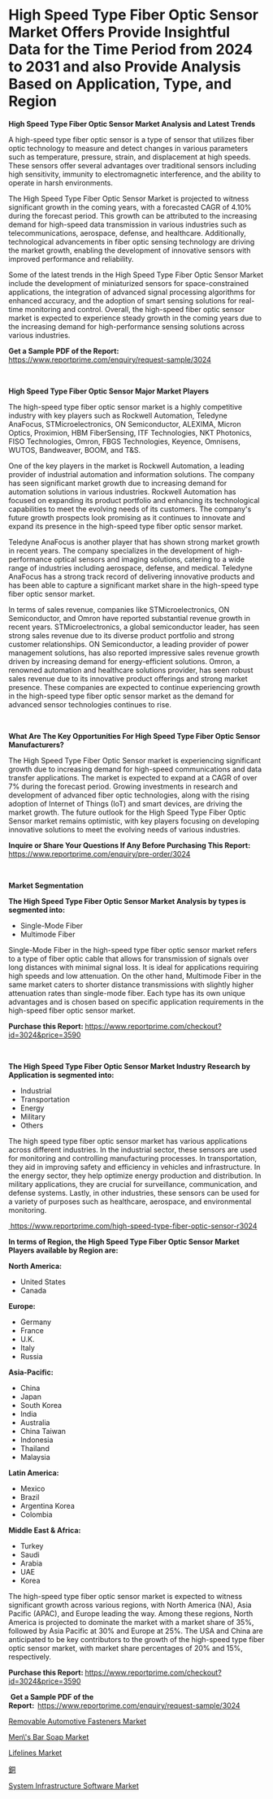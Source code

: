 <p><h1>High Speed Type Fiber Optic Sensor Market Offers Provide Insightful Data for the Time Period from 2024 to 2031 and also Provide Analysis Based on Application, Type, and Region</h1></p><p><strong>High Speed Type Fiber Optic Sensor Market Analysis and Latest Trends</strong></p>
<p><p>A high-speed type fiber optic sensor is a type of sensor that utilizes fiber optic technology to measure and detect changes in various parameters such as temperature, pressure, strain, and displacement at high speeds. These sensors offer several advantages over traditional sensors including high sensitivity, immunity to electromagnetic interference, and the ability to operate in harsh environments.</p><p>The High Speed Type Fiber Optic Sensor Market is projected to witness significant growth in the coming years, with a forecasted CAGR of 4.10% during the forecast period. This growth can be attributed to the increasing demand for high-speed data transmission in various industries such as telecommunications, aerospace, defense, and healthcare. Additionally, technological advancements in fiber optic sensing technology are driving the market growth, enabling the development of innovative sensors with improved performance and reliability.</p><p>Some of the latest trends in the High Speed Type Fiber Optic Sensor Market include the development of miniaturized sensors for space-constrained applications, the integration of advanced signal processing algorithms for enhanced accuracy, and the adoption of smart sensing solutions for real-time monitoring and control. Overall, the high-speed fiber optic sensor market is expected to experience steady growth in the coming years due to the increasing demand for high-performance sensing solutions across various industries.</p></p>
<p><strong>Get a Sample PDF of the Report:&nbsp;</strong> <a href="https://www.reportprime.com/enquiry/request-sample/3024">https://www.reportprime.com/enquiry/request-sample/3024</a></p>
<p>&nbsp;</p>
<p><strong>High Speed Type Fiber Optic Sensor Major Market Players</strong></p>
<p><p>The high-speed type fiber optic sensor market is a highly competitive industry with key players such as Rockwell Automation, Teledyne AnaFocus, STMicroelectronics, ON Semiconductor, ALEXIMA, Micron Optics, Proximion, HBM FiberSensing, ITF Technologies, NKT Photonics, FISO Technologies, Omron, FBGS Technologies, Keyence, Omnisens, WUTOS, Bandweaver, BOOM, and T&S.</p><p>One of the key players in the market is Rockwell Automation, a leading provider of industrial automation and information solutions. The company has seen significant market growth due to increasing demand for automation solutions in various industries. Rockwell Automation has focused on expanding its product portfolio and enhancing its technological capabilities to meet the evolving needs of its customers. The company's future growth prospects look promising as it continues to innovate and expand its presence in the high-speed type fiber optic sensor market.</p><p>Teledyne AnaFocus is another player that has shown strong market growth in recent years. The company specializes in the development of high-performance optical sensors and imaging solutions, catering to a wide range of industries including aerospace, defense, and medical. Teledyne AnaFocus has a strong track record of delivering innovative products and has been able to capture a significant market share in the high-speed type fiber optic sensor market.</p><p>In terms of sales revenue, companies like STMicroelectronics, ON Semiconductor, and Omron have reported substantial revenue growth in recent years. STMicroelectronics, a global semiconductor leader, has seen strong sales revenue due to its diverse product portfolio and strong customer relationships. ON Semiconductor, a leading provider of power management solutions, has also reported impressive sales revenue growth driven by increasing demand for energy-efficient solutions. Omron, a renowned automation and healthcare solutions provider, has seen robust sales revenue due to its innovative product offerings and strong market presence. These companies are expected to continue experiencing growth in the high-speed type fiber optic sensor market as the demand for advanced sensor technologies continues to rise.</p></p>
<p>&nbsp;</p>
<p><strong>What Are The Key Opportunities For High Speed Type Fiber Optic Sensor Manufacturers?</strong></p>
<p><p>The High Speed Type Fiber Optic Sensor market is experiencing significant growth due to increasing demand for high-speed communications and data transfer applications. The market is expected to expand at a CAGR of over 7% during the forecast period. Growing investments in research and development of advanced fiber optic technologies, along with the rising adoption of Internet of Things (IoT) and smart devices, are driving the market growth. The future outlook for the High Speed Type Fiber Optic Sensor market remains optimistic, with key players focusing on developing innovative solutions to meet the evolving needs of various industries.</p></p>
<p><strong>Inquire or Share Your Questions If Any Before Purchasing This Report:</strong> <a href="https://www.reportprime.com/enquiry/pre-order/3024">https://www.reportprime.com/enquiry/pre-order/3024</a></p>
<p>&nbsp;</p>
<p><strong>Market Segmentation</strong></p>
<p><strong>The High Speed Type Fiber Optic Sensor Market Analysis by types is segmented into:</strong></p>
<p><ul><li>Single-Mode Fiber</li><li>Multimode Fiber</li></ul></p>
<p><p>Single-Mode Fiber in the high-speed type fiber optic sensor market refers to a type of fiber optic cable that allows for transmission of signals over long distances with minimal signal loss. It is ideal for applications requiring high speeds and low attenuation. On the other hand, Multimode Fiber in the same market caters to shorter distance transmissions with slightly higher attenuation rates than single-mode fiber. Each type has its own unique advantages and is chosen based on specific application requirements in the high-speed fiber optic sensor market.</p></p>
<p><strong>Purchase this Report:&nbsp;</strong><a href="https://www.reportprime.com/checkout?id=3024&price=3590">https://www.reportprime.com/checkout?id=3024&price=3590</a></p>
<p>&nbsp;</p>
<p><strong>The High Speed Type Fiber Optic Sensor Market Industry Research by Application is segmented into:</strong></p>
<p><ul><li>Industrial</li><li>Transportation</li><li>Energy</li><li>Military</li><li>Others</li></ul></p>
<p><p>The high speed type fiber optic sensor market has various applications across different industries. In the industrial sector, these sensors are used for monitoring and controlling manufacturing processes. In transportation, they aid in improving safety and efficiency in vehicles and infrastructure. In the energy sector, they help optimize energy production and distribution. In military applications, they are crucial for surveillance, communication, and defense systems. Lastly, in other industries, these sensors can be used for a variety of purposes such as healthcare, aerospace, and environmental monitoring.</p></p>
<p><a href="https://www.reportprime.com/high-speed-type-fiber-optic-sensor-r3024">&nbsp;https://www.reportprime.com/high-speed-type-fiber-optic-sensor-r3024</a></p>
<p><strong>In terms of Region, the High Speed Type Fiber Optic Sensor Market Players available by Region are:</strong></p>
<p>
    <p> <strong> North America: </strong>
        <ul>
            <li>United States</li>
            <li>Canada</li>
        </ul>
        </p> 
    <p> <strong> Europe: </strong>
        <ul>
            <li>Germany</li>
            <li>France</li>
            <li>U.K.</li>
            <li>Italy</li>
            <li>Russia</li>
        </ul>
        </p> 
    <p> <strong> Asia-Pacific: </strong>
        <ul>
            <li>China</li>
            <li>Japan</li>
            <li>South Korea</li>
            <li>India</li>
            <li>Australia</li>
            <li>China Taiwan</li>
            <li>Indonesia</li>
            <li>Thailand</li>
            <li>Malaysia</li>
        </ul>
        </p> 
    <p> <strong> Latin America: </strong>
        <ul>
            <li>Mexico</li>
            <li>Brazil</li>
            <li>Argentina Korea</li>
            <li>Colombia</li>
        </ul>
        </p> 
    <p> <strong> Middle East & Africa: </strong>
        <ul>
            <li>Turkey</li>
            <li>Saudi</li>
            <li>Arabia</li>
            <li>UAE</li>
            <li>Korea</li>
        </ul>
    </p>
    </p>
<p><p>The high-speed type fiber optic sensor market is expected to witness significant growth across various regions, with North America (NA), Asia Pacific (APAC), and Europe leading the way. Among these regions, North America is projected to dominate the market with a market share of 35%, followed by Asia Pacific at 30% and Europe at 25%. The USA and China are anticipated to be key contributors to the growth of the high-speed type fiber optic sensor market, with market share percentages of 20% and 15%, respectively.</p></p>
<p><strong>Purchase this Report: </strong><a href="https://www.reportprime.com/checkout?id=3024&price=3590">https://www.reportprime.com/checkout?id=3024&price=3590</a></p>
<p>&nbsp;<strong>Get a Sample PDF of the Report:&nbsp;&nbsp;</strong><a href="https://www.reportprime.com/enquiry/request-sample/3024">https://www.reportprime.com/enquiry/request-sample/3024</a></p>
<p><strong></strong></p>
<p><p><a href="https://medium.com/@sahanad234/evaluating-global-removable-automotive-fasteners-market-trends-and-growth-opportunities-by-region-eb9d9b0a0adc">Removable Automotive Fasteners Market</a></p><p><a href="https://www.linkedin.com/pulse/global-mens-bar-soap-market-opportunities-forecast-period-from-lrb7e">Men\'s Bar Soap Market</a></p><p><a href="https://www.linkedin.com/pulse/lifelines-market-global-regional-analysis-2024-2031-kwwuc">Lifelines Market</a></p><p><a href="https://github.com/JanickJohns/Market-Research-Report-List-1/blob/main/436462828983.md">銅</a></p><p><a href="https://issuu.com/reportprime-2/docs/system-infrastructure-software-market-size-2030.pp">System Infrastructure Software Market</a></p></p>